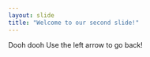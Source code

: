 ```yaml
---
layout: slide
title: "Welcome to our second slide!"
---
```

Dooh dooh
Use the left arrow to go back! 
